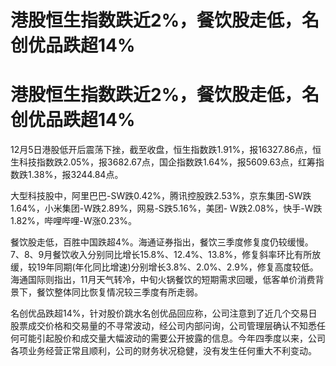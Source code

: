 # 港股恒生指数跌近2%，餐饮股走低，名创优品跌超14%

# 港股恒生指数跌近2%，餐饮股走低，名创优品跌超14%

12月5日港股低开后震荡下挫，截至收盘，恒生指数跌1.91%，报16327.86点，恒生科技指数跌2.05%，报3682.67点，国企指数跌1.64%，报5609.63点，红筹指数跌1.38%，报3244.84点。

大型科技股中，阿里巴巴-SW跌0.42%，腾讯控股跌2.53%，京东集团-SW跌1.64%，小米集团-W跌2.89%，网易-S跌5.16%，美团-
W跌2.08%，快手-W跌1.82%，哔哩哔哩-W涨0.23%。

餐饮股走低，百胜中国跌超4%。海通证券指出，餐饮三季度修复度仍较缓慢。7、8、9月餐饮收入分别同比增长15.8%、12.4%、13.8%，修复斜率环比有所放缓，较19年同期(年化同比增速)分别增长3.8%、2.0%、2.9%，修复高度较低。海通国际则指出，11月天气转冷，中旬火锅餐饮的短期需求回暖，低客单价消费背景下，餐饮整体同比恢复情况较三季度有所走弱。

名创优品跌超14%，针对股价跳水名创优品回应称，公司注意到了近几个交易日股票成交价格和交易量的不寻常波动，经公司内部问询，公司管理层确认不知悉任何可能引起股价和成交量大幅波动的需要公开披露的信息。今年四季度以来，公司各项业务经营正常且顺利，公司的财务状况稳健，没有发生任何重大不利变动。

